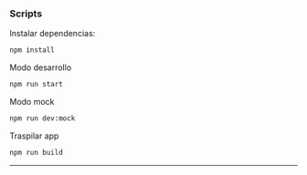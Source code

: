 
### Scripts

Instalar dependencias:
```sh
npm install
```

Modo desarrollo
```sh
npm run start
```

Modo mock
```sh
npm run dev:mock
```

Traspilar app
```sh
npm run build
```

---
